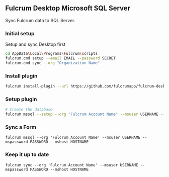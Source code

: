 ## Fulcrum Desktop Microsoft SQL Server

Sync Fulcrum data to SQL Server.

### Initial setup

Setup and sync Desktop first
```sh
cd AppData\Local\Programs\Fulcrum\scripts
fulcrum.cmd setup --email EMAIL --password SECRET
fulcrum.cmd sync --org "Organization Name"
```

### Install plugin

```sh
fulcrum install-plugin --url https://github.com/fulcrumapp/fulcrum-desktop-mssql
```

### Setup plugin

```sh
# Create the database
fulcrum mssql --setup --org "Fulcrum Account Name" --msuser USERNAME --mspassword PASSWORD --mshost "localhost"
```

### Sync a Form

```
fulcrum mssql --org 'Fulcrum Account Name' --msuser USERNAME --mspassword PASSWORD --mshost HOSTNAME
```

### Keep it up to date

```
fulcrum sync --org 'Fulcrum Account Name' --msuser USERNAME --mspassword PASSWORD --mshost HOSTNAME
```
